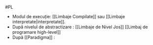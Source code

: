 #PL 
- Modul de execuție: [[Limbaje Compilate]] sau [[Limbaje interpretate|interpretate]].
- După nivelul de abstractizare : [[Limbaje de Nivel Jos]] [[Limbaj de programare high-level]]
- După [[Paradigma]] :